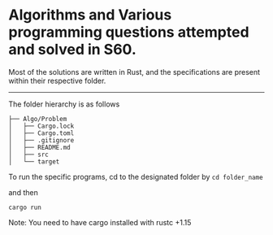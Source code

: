 # Algorithms and Various programming questions attempted and solved in S60.

Most of the solutions are written in Rust, and the specifications are present within their respective folder.

---

The folder hierarchy is as follows

```
├── Algo/Problem
│   ├── Cargo.lock
│   ├── Cargo.toml
│   ├── .gitignore
│   ├── README.md
│   ├── src
│   └── target
```

To run the specific programs, cd to the designated folder by
``cd folder_name``

and then

``cargo run``


Note: You need to have cargo installed with rustc +1.15
